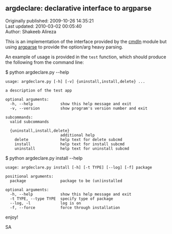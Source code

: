 ## argdeclare: declarative interface to argparse  
Originally published: 2009-10-26 14:35:21  
Last updated: 2010-03-02 00:05:40  
Author: Shakeeb Alireza  
  
This is an implementation of the interface provided by the [cmdln](http://code.google.com/p/cmdln/) module but using [argparse](http://code.google.com/p/argparse/) to provide the option/arg heavy parsing.

An example of usage is provided in the `test` function, which should produce the following from the command line:

$ python argdeclare.py --help

    usage: argdeclare.py [-h] [-v] {uninstall,install,delete} ...

    a description of the test app

    optional arguments:
      -h, --help            show this help message and exit
      -v, --version         show program's version number and exit

    subcommands:
      valid subcommands

      {uninstall,install,delete}
                            additional help
        delete              help text for delete subcmd
        install             help text for install subcmd
        uninstall           help text for uninstall subcmd

$ python argdeclare.py install --help

    usage: argdeclare.py install [-h] [-t TYPE] [--log] [-f] package

    positional arguments:
      package               package to be (un)installed

    optional arguments:
      -h, --help            show this help message and exit
      -t TYPE, --type TYPE  specify type of package
      --log, -l             log is on
      -f, --force           force through installation

enjoy!


SA